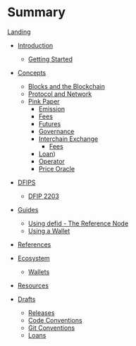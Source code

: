 # Summary

[Landing](./prelude.md)

- [Introduction]()

  - [Getting Started]()

- [Concepts](./concepts.md)

  - [Blocks and the Blockchain](./block.md)
  - [Protocol and Network](./proto.md)
  - [Pink Paper](./pinkpaper/README.md)
    - [Emission](./pinkpaper/emission/README.md)
    - [Fees](./pinkpaper/fees/README.md)
    - [Futures](./pinkpaper/futures/README.md)
    - [Governance](./pinkpaper/governance/README.md)
    - [Interchain Exchange](./pinkpaper/interchain-exchange/README.md)
      - [Fees](./pinkpaper/interchain-exchange/fees.md)
    - [Loan](./pinkpaper/loan/README.md))
    - [Operator](./pinkpaper/operator/README.md)
    - [Price Oracle](./pinkpaper/price-oracle/README.md)

- [DFIPS]()

  - [DFIP 2203](./dfips/2203.md)

- [Guides](./guides.md)

  - [Using defid - The Reference Node](./defid.md)
  - [Using a Wallet](./node/wallet.md)

- [References](./concepts.md)

- [Ecosystem]()

  - [Wallets]()

- [Resources]()

- [Drafts]()
  - [Releases](./drafts/releases.md)
  - [Code Conventions]()
  - [Git Conventions]()
  - [Loans](./drafts/loans.md)

